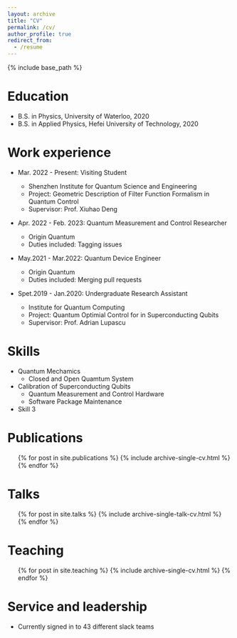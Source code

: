 ```yaml
---
layout: archive
title: "CV"
permalink: /cv/
author_profile: true
redirect_from:
  - /resume
---
```


{% include base_path %}

Education
======
* B.S. in Physics, University of Waterloo, 2020
* B.S. in Applied Physics, Hefei University of Technology, 2020

Work experience
======
* Mar. 2022 - Present: Visiting Student
  * Shenzhen Institute for Quantum Science and Engineering
  * Project: Geometric Description of Filter Function Formalism in Quantum Control 
  * Supervisor: Prof. Xiuhao Deng

* Apr. 2022 - Feb. 2023: Quantum Measurement and Control Researcher
  * Origin Quantum
  * Duties included: Tagging issues

* May.2021 - Mar.2022: Quantum Device Engineer
  * Origin Quantum
  * Duties included: Merging pull requests

* Spet.2019 - Jan.2020: Undergraduate Research Assistant
  * Institute for Quantum Computing
  * Project: Quantum Optimial Control for in Superconducting Qubits
  * Supervisor: Prof. Adrian Lupascu
  
Skills
======
* Quantum Mechamics
  * Closed and Open Quamtum System
* Calibration of Superconducting Qubits
  * Quantum Measurement and Control Hardware
  * Software Package Maintenance
* Skill 3

Publications
======
  <ul>{% for post in site.publications %}
    {% include archive-single-cv.html %}
  {% endfor %}</ul>
  
Talks
======
  <ul>{% for post in site.talks %}
    {% include archive-single-talk-cv.html %}
  {% endfor %}</ul>
  
Teaching
======
  <ul>{% for post in site.teaching %}
    {% include archive-single-cv.html %}
  {% endfor %}</ul>
  
Service and leadership
======
* Currently signed in to 43 different slack teams
